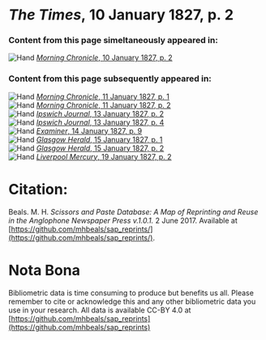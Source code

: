 # *The Times*, 10 January 1827, p. 2  
  
### Content from this page simeltaneously appeared in:  
![Hand](http://scissorsandpaste.net/wp-content/uploads/2017/06/smallhandpointer.png) [*Morning Chronicle*, 10 January 1827, p. 2](https://mhbeals.github.io/sap_html/Morning-Chronicle/Morning-Chronicle-10-January-1827-p-2)  
  
### Content from this page subsequently appeared in:  
![Hand](http://scissorsandpaste.net/wp-content/uploads/2017/06/smallhandpointer.png) [*Morning Chronicle*, 11 January 1827, p. 1](https://mhbeals.github.io/sap_html/Morning-Chronicle/Morning-Chronicle-11-January-1827-p-1)  
![Hand](http://scissorsandpaste.net/wp-content/uploads/2017/06/smallhandpointer.png) [*Morning Chronicle*, 11 January 1827, p. 2](https://mhbeals.github.io/sap_html/Morning-Chronicle/Morning-Chronicle-11-January-1827-p-2)  
![Hand](http://scissorsandpaste.net/wp-content/uploads/2017/06/smallhandpointer.png) [*Ipswich Journal*, 13 January 1827, p. 2](https://mhbeals.github.io/sap_html/Ipswich-Journal/Ipswich-Journal-13-January-1827-p-2)  
![Hand](http://scissorsandpaste.net/wp-content/uploads/2017/06/smallhandpointer.png) [*Ipswich Journal*, 13 January 1827, p. 4](https://mhbeals.github.io/sap_html/Ipswich-Journal/Ipswich-Journal-13-January-1827-p-4)  
![Hand](http://scissorsandpaste.net/wp-content/uploads/2017/06/smallhandpointer.png) [*Examiner*, 14 January 1827, p. 9](https://mhbeals.github.io/sap_html/Examiner/Examiner-14-January-1827-p-9)  
![Hand](http://scissorsandpaste.net/wp-content/uploads/2017/06/smallhandpointer.png) [*Glasgow Herald*, 15 January 1827, p. 1](https://mhbeals.github.io/sap_html/Glasgow-Herald/Glasgow-Herald-15-January-1827-p-1)  
![Hand](http://scissorsandpaste.net/wp-content/uploads/2017/06/smallhandpointer.png) [*Glasgow Herald*, 15 January 1827, p. 2](https://mhbeals.github.io/sap_html/Glasgow-Herald/Glasgow-Herald-15-January-1827-p-2)  
![Hand](http://scissorsandpaste.net/wp-content/uploads/2017/06/smallhandpointer.png) [*Liverpool Mercury*, 19 January 1827, p. 2](https://mhbeals.github.io/sap_html/Liverpool-Mercury/Liverpool-Mercury-19-January-1827-p-2)  


# Citation: 

Beals. M. H. *Scissors and Paste Database: A Map of Reprinting and Reuse in the Anglophone Newspaper Press v.1.0.1.* 2 June 2017. Available at [https://github.com/mhbeals/sap_reprints/](https://github.com/mhbeals/sap_reprints/). 

# Nota Bona

Bibliometric data is time consuming to produce but benefits us all. Please remember to cite or acknowledge this and any other bibliometric data you use in your research. All data is available CC-BY 4.0 at [https://github.com/mhbeals/sap_reprints](https://github.com/mhbeals/sap_reprints)